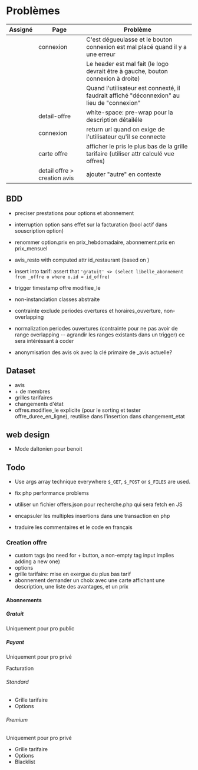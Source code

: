 # Problèmes

Assigné|Page|Problème
-|-|-
||connexion|C'est dégueulasse et le bouton connexion est mal placé quand il y a une erreur
|||Le header est mal fait (le logo devrait être à gauche, bouton connexion à droite)
|||Quand l'utilisateur est connexté, il faudrait affiché "déconnexion" au lieu de "connexion"
||detail-offre|white-space: pre-wrap pour la description détailéle
||connexion|return url quand on exige de l'utilisateur qu'il se connecte
||carte offre|afficher le pris le plus bas de la grille tarifaire (utiliser attr calculé vue offres)
||detail offre > creation avis|ajouter "autre" en contexte

## BDD

- preciser prestations pour options et abonnement
- interruption option sans effet sur la facturation (bool actif dans souscription option)
- renommer option.prix en prix_hebdomadaire, abonnement.prix en prix_mensuel
- avis_resto with computed attr id_restaurant (based on )
- insert into tarif: assert that `'gratuit' <> (select libelle_abonnement from _offre o where o.id = id_offre)`
- trigger timestamp offre modifiee_le
- non-instanciation classes abstraite
- contrainte exclude periodes overtures et horaires_ouverture, non-overlapping
- normalization periodes ouvertures (contrainte pour ne pas avoir de range overlapping -- agrandir les ranges existants dans un trigger) ce sera intéréssant à coder

- anonymisation des avis ok avec la clé primaire de _avis actuelle?

## Dataset

- avis
- \+ de membres
- grilles tarifaires
- changements d'état
- offres.modifiee_le explicite (pour le sorting et tester offre_duree_en_ligne), reutilise dans l'insertion dans changement_etat

## web design

- Mode daltonien pour benoit

## Todo

- Use args array technique everywhere `$_GET`, `$_POST` or `$_FILES` are used.
- fix php performance problems

- utiliser un fichier offers.json pour recherche.php qui sera fetch en JS
- encapsuler les multiples insertions dans une transaction en php

- traduire les commentaires et le code en français

### Creation offre

- custom tags (no need for + button, a non-empty tag input implies adding a new one)
- options
- grille tarifaire: mise en exergue du plus bas tarif
- abonnement demander un choix avec une carte affichant une description, une liste des avantages, et un prix

#### Abonnements

##### Gratuit

Uniquement pour pro public

##### Payant

Uniquement pour pro privé

Facturation

###### Standard

- Grille tarifaire
- Options

###### Premium

Uniquement pour pro privé

- Grille tarifaire
- Options
- Blacklist
